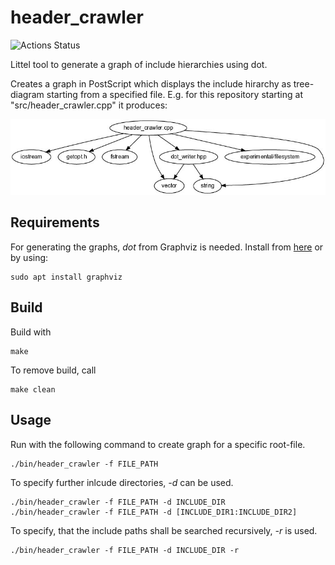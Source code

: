 # header_crawler

![Actions Status](https://github.com/migr95/header_crawler/actions/workflows/c-cpp.yml/badge.svg)

Littel tool to generate a graph of include hierarchies using dot.

Creates a graph in PostScript which displays the include hirarchy as tree-diagram starting from a specified file. 
E.g. for this repository starting at "src/header_crawler.cpp" it produces:

![header_crawler example result](imgs/headers.jpg)

## Requirements

For generating the graphs, _dot_ from Graphviz is needed. Install from [here](https://graphviz.org/download/) or by using:

	sudo apt install graphviz

## Build

Build with

	make
	
To remove build, call

	make clean
	
## Usage

Run with the following command to create graph for a specific root-file.

	./bin/header_crawler -f FILE_PATH
	
To specify further inlcude directories, _-d_ can be used.

	./bin/header_crawler -f FILE_PATH -d INCLUDE_DIR
	./bin/header_crawler -f FILE_PATH -d [INCLUDE_DIR1:INCLUDE_DIR2]

To specify, that the include paths shall be searched recursively, _-r_ is used.

	./bin/header_crawler -f FILE_PATH -d INCLUDE_DIR -r
